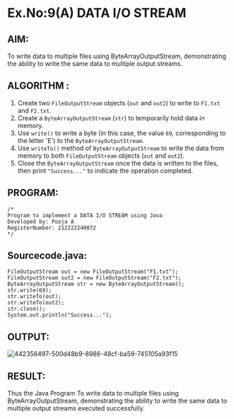 # Ex.No:9(A)          DATA I/O STREAM
## AIM:
To write data to multiple files using ByteArrayOutputStream, demonstrating the ability to write the same data to multiple output streams.

## ALGORITHM :
1. Create two `FileOutputStream` objects (`out` and `out2`) to write to `F1.txt` and `F2.txt`.
2. Create a `ByteArrayOutputStream` (`str`) to temporarily hold data in memory.
3. Use `write()` to write a byte (in this case, the value `69`, corresponding to the letter 'E') to the `ByteArrayOutputStream`.
4. Use `writeTo()` method of `ByteArrayOutputStream` to write the data from memory to both `FileOutputStream` objects (`out` and `out2`).
5. Close the `ByteArrayOutputStream` once the data is written to the files, then print `"Success..."` to indicate the operation completed.

## PROGRAM:
 ```
/*
Program to implement a DATA I/O STREAM using Java
Developed by: Pooja A
RegisterNumber: 212222240072
*/
```

## Sourcecode.java:
```
FileOutputStream out = new FileOutputStream("F1.txt");
FileOutputStream out2 = new FileOutputStream("F2.txt");
ByteArrayOutputStream str = new ByteArrayOutputStream();
str.write(69);
str.writeTo(out);
str.writeTo(out2);
str.close();
System.out.println("Success...");
```





## OUTPUT:

![442356497-500d48b9-8986-48cf-ba59-745105a93f15](https://github.com/user-attachments/assets/d6eb91d7-138c-4a43-a6b3-45b528be638e)



## RESULT:
Thus the Java Program To write data to multiple files using ByteArrayOutputStream, demonstrating the ability to write the same data to multiple output streams executed successfully.


